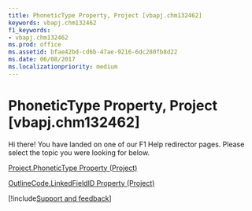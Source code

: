 ```yaml
---
title: PhoneticType Property, Project [vbapj.chm132462]
keywords: vbapj.chm132462
f1_keywords:
- vbapj.chm132462
ms.prod: office
ms.assetid: bfae42bd-cd6b-47ae-9216-6dc280fb8d22
ms.date: 06/08/2017
ms.localizationpriority: medium
---
```



# PhoneticType Property, Project [vbapj.chm132462]

Hi there! You have landed on one of our F1 Help redirector pages. Please select the topic you were looking for below.

[Project.PhoneticType Property (Project)](https://msdn.microsoft.com/library/d959bb6c-9efa-2b4c-594a-1b9294460770%28Office.15%29.aspx)

[OutlineCode.LinkedFieldID Property (Project)](https://msdn.microsoft.com/library/310202bc-6db7-11b8-d380-af26ef12ad11%28Office.15%29.aspx)

[!include[Support and feedback](~/includes/feedback-boilerplate.md)]